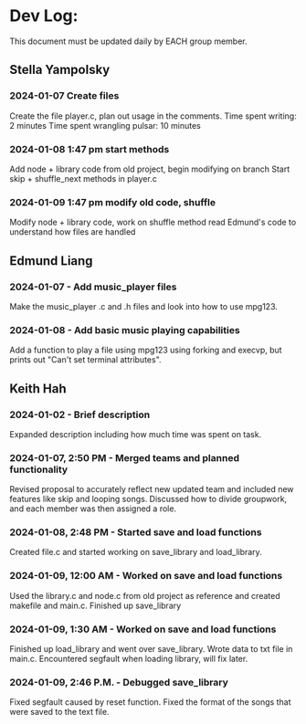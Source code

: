 # Dev Log:

This document must be updated daily by EACH group member.
## Stella Yampolsky

### 2024-01-07 Create files
Create the file player.c, plan out usage in the comments.
Time spent writing: 2 minutes
Time spent wrangling pulsar: 10 minutes
### 2024-01-08 1:47 pm start methods
Add node + library code from old project, begin modifying on branch
Start skip + shuffle_next methods in player.c
### 2024-01-09 1:47 pm modify old code, shuffle
Modify node + library code, work on shuffle method
read Edmund's code to understand how files are handled

## Edmund Liang

### 2024-01-07 - Add music_player files
Make the music_player .c and .h files and look into how to use mpg123.

### 2024-01-08 - Add basic music playing capabilities
Add a function to play a file using mpg123 using forking and execvp, but prints out "Can't set terminal attributes".

## Keith Hah

### 2024-01-02 - Brief description
Expanded description including how much time was spent on task.

### 2024-01-07, 2:50 PM - Merged teams and planned functionality
Revised proposal to accurately reflect new updated team and included new features like skip and looping songs. Discussed how to divide groupwork, and each member was then assigned a role.

### 2024-01-08, 2:48 PM - Started save and load functions
Created file.c and started working on save_library and load_library.

### 2024-01-09, 12:00 AM - Worked on save and load functions
Used the library.c and node.c from old project as reference and created makefile and main.c. Finished up save_library

### 2024-01-09, 1:30 AM - Worked on save and load functions
Finished up load_library and went over save_library. Wrote data to txt file in main.c. Encountered segfault when loading library, will fix later.

### 2024-01-09, 2:46 P.M. - Debugged save_library
Fixed segfault caused by reset function. Fixed the format of the songs that were saved to the text file.
